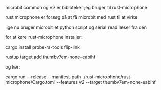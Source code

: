 microbit common og v2 er bibloteker jeg bruger til rust-microphone

rust microphone er forsøg på at få microbit med rust til at virke 

lige nu bruger microbit et python script og serial read læser fra den


for at køre rust-microphone installer:

cargo install probe-rs-tools flip-link

rustup target add thumbv7em-none-eabihf

og kør:

cargo run --release --manifest-path ./rust-microphone/rust-microphone/Cargo.toml --features v2 --target thumbv7em-none-eabihf
